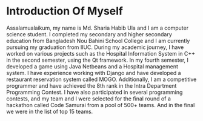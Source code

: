 # Introduction Of Myself

Assalamualaikum, my name is Md. Sharia Habib Ula and I am a computer science student. I completed my secondary and higher secondary education from Bangladesh Nou Bahini School College and I am currently pursuing my graduation from IIUC. During my academic journey, I have worked on various projects such as the Hospital Information System in C++ in the second semester, using the Qt framework. In my fourth semester, I developed a game using Java Netbeans and a Hospital management system. I have experience working with Django and have developed a restaurant reservation system called MOGO. Additionally, I am a competitive programmer and have achieved the 8th rank in the Intra Department Programming Contest. I have also participated in several programming contests, and my team and I were selected for the final round of a hackathon called Code Samurai from a pool of 500+ teams. And in the final we were in the list of top 15 teams.